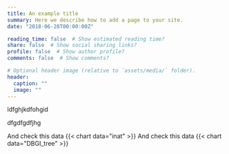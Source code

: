 ```yaml
---
title: An example title
summary: Here we describe how to add a page to your site.
date: "2018-06-28T00:00:00Z"

reading_time: false  # Show estimated reading time?
share: false  # Show social sharing links?
profile: false  # Show author profile?
comments: false  # Show comments?

# Optional header image (relative to `assets/media/` folder).
header:
  caption: ""
  image: ""
---
```


ldfghjkdfohgid


dfgdfgdfjhg


And check this data  {{< chart data="inat" >}}
And check this data  {{< chart data="DBGI_tree" >}}